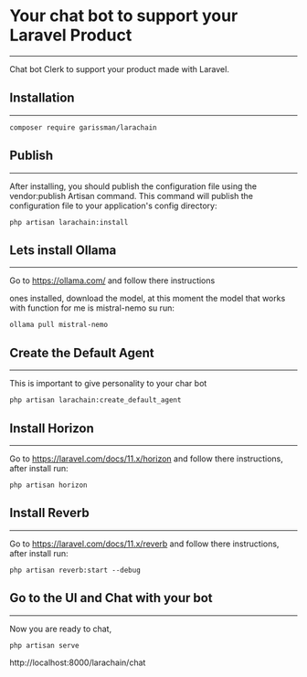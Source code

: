 # Your chat bot to support your Laravel Product
----
Chat bot Clerk to support your product made with Laravel.

## Installation
----
`composer require garissman/larachain`

## Publish
----
After installing, you should publish the configuration file using the vendor:publish Artisan command. This
command will publish the configuration file to your application's config directory:

`php artisan larachain:install`

## Lets install Ollama
----
Go to https://ollama.com/ and follow there instructions

ones installed, download the model, at this moment the model that works with function for me is mistral-nemo su run:

`ollama pull mistral-nemo`

## Create the Default Agent
----
This is important to give personality to your char bot

`php artisan larachain:create_default_agent`

## Install Horizon
----
Go to https://laravel.com/docs/11.x/horizon and follow there instructions, after install run:

`php artisan horizon`

## Install Reverb
----
Go to https://laravel.com/docs/11.x/reverb and follow there instructions, after install run:

`php artisan reverb:start --debug`


## Go to the UI and Chat with your bot
----
Now you are ready to chat,

`php artisan serve`

http://localhost:8000/larachain/chat



